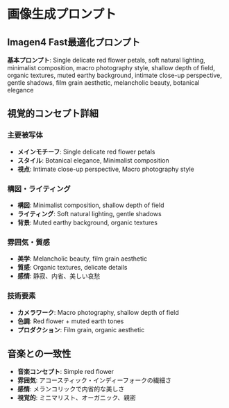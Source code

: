 # 画像生成プロンプト

## Imagen4 Fast最適化プロンプト

**基本プロンプト**: Single delicate red flower petals, soft natural lighting, minimalist composition, macro photography style, shallow depth of field, organic textures, muted earthy background, intimate close-up perspective, gentle shadows, film grain aesthetic, melancholic beauty, botanical elegance

## 視覚的コンセプト詳細

### 主要被写体
- **メインモチーフ**: Single delicate red flower petals
- **スタイル**: Botanical elegance, Minimalist composition
- **視点**: Intimate close-up perspective, Macro photography style

### 構図・ライティング
- **構図**: Minimalist composition, shallow depth of field
- **ライティング**: Soft natural lighting, gentle shadows
- **背景**: Muted earthy background, organic textures

### 雰囲気・質感
- **美学**: Melancholic beauty, film grain aesthetic
- **質感**: Organic textures, delicate details
- **感情**: 静寂、内省、美しい哀愁

### 技術要素
- **カメラワーク**: Macro photography, shallow depth of field
- **色調**: Red flower + muted earth tones
- **プロダクション**: Film grain, organic aesthetic

## 音楽との一致性
- **音楽コンセプト**: Simple red flower
- **雰囲気**: アコースティック・インディーフォークの繊細さ
- **感情**: メランコリックで内省的な美しさ
- **視覚的**: ミニマリスト、オーガニック、親密